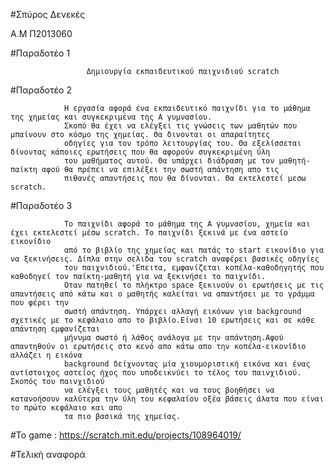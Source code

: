   
#Σπύρος Δενεκές 
  
  Α.Μ  Π2013060




#Παραδοτέο 1   
 
                     Δημιουργία εκπαιδευτικού παιχνιδιού scratch
   
   



#Παραδοτέο 2  
 
                Η εργασία αφορά ένα εκπαιδευτικό παιχνίδι για το μάθημα της χημείας και συγκεκριμένα της Α γυμνασίου.
                Σκοπό θα έχει να ελέγξει τις γνώσεις των μαθητών που μπαίνουν στο κόσμο της χημείας. Θα δινονται οι απαραίτητες 
                οδηγίες για τον τρόπο λειτουργίας του. Θα εξελίσσεται δίνοντας κάποιες ερωτήσεις που θα αφορούν συγκεκριμένη ύλη
                του μαθήματος αυτού. Θα υπάρχει διάδραση με τον μαθητή-παίκτη αφού θα πρέπει να επιλέξει την σωστή απάντηση απο τις 
                πιθανές απαντήσεις που θα δίνονται. Θα εκτελεστεί μεσω scratch.
                
                
                
#Παραδοτέο 3 
 
                Το παιχνίδι αφορά το μάθημα της Α γυμνασίου, χημεία και έχει εκτελεστεί μέσω scratch. Το παιχνίδι ξεκινά με ένα αστείο εικονίδιο
                από το βιβλίο της χημείας και πατάς το start εικονίδιο για να ξεκινήσεις. Δίπλα στην σελιδα του scratch αναφέρει βασικές οδηγίες
                του παιχνιδιού.'Επειτα, εμφανίζεται κοπέλα-καθοδηγητής που καθοδηγεί τον παίκτη-μαθητή για να ξεκινήσει το παιχνίδι.
                Οταν πατηθεί το πλήκτρο space ξεκινούν οι ερωτήσεις με τις απαντήσεις από κάτω και ο μαθητής καλείται να απαντήσει με το γράμμα που φέρει την 
                σωστή απάντηση. Υπάρχει αλλαγή εικόνων για background σχετικές με το κεφάλαιο απο το βιβλίο.Είναι 10 ερωτήσεις και σε κάθε απάντηση εμφανίζεται 
                μήνυμα σωστό ή λάθος ανάλογα με την απάντηση.Αφού απαντηθούν οι ερωτήσεις στο κενό απο κάτω απο την κοπέλα-εικονίδιο αλλάζει η εικόνα 
                background δείχνοντας μία χιουμοριστική εικόνα και ένας αντίστοιχος αστείος ήχος που υποδεικνύει το τέλος του παινχιδιού. Σκοπός του παινχιδιού 
                να ελέγξει τους μαθητές και να τους βοηθήσει να κατανοήσουν καλύτερα την ύλη του κεφαλαίου οξέα βάσεις άλατα που είναι το πρώτο κεφάλαιο και απο
                τα πιο βασικά της χημείας.
                
                
#Το game : 
https://scratch.mit.edu/projects/108964019/               
                
                
#Τελική αναφορά    

                
                
                
                
                

